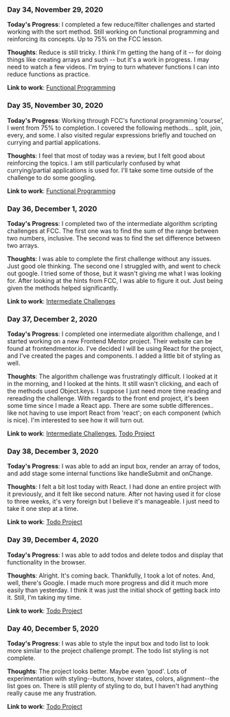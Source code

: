 ### Day 34, November 29, 2020

**Today's Progress**: I completed a few reduce/filter challenges and started working with the sort method. Still working on functional programming and reinforcing its concepts. Up to 75% on the FCC lesson.

**Thoughts**: Reduce is still tricky. I think I'm getting the hang of it -- for doing things like creating arrays and such -- but it's a work in progress. I may need to watch a few videos. I'm trying to turn whatever functions I can into reduce functions as practice.

**Link to work**: [Functional Programming](https://github.com/jdemarc/100-days-of-code/tree/main/fcc-js-algorithms-dstructures/fun-prog)

### Day 35, November 30, 2020

**Today's Progress**: Working through FCC's functional programming 'course', I went from 75% to completion. I covered the following methods... split, join, every, and some. I also visited regular expressions briefly and touched on currying and partial applications.

**Thoughts**: I feel that most of today was a review, but I felt good about reinforcing the topics. I am still particularly confused by what currying/partial applications is used for. I'll take some time outside of the challenge to do some googling.

**Link to work**: [Functional Programming](https://github.com/jdemarc/100-days-of-code/tree/main/fcc-js-algorithms-dstructures/fun-prog)

### Day 36, December 1, 2020

**Today's Progress**: I completed two of the intermediate algorithm scripting challenges at FCC. The first one was to find the sum of the range between two numbers, inclusive.  The second was to find the set difference between two arrays.

**Thoughts**: I was able to complete the first challenge without any issues. Just good ole thinking. The second one I struggled with, and went to check out google. I tried some of those, but it wasn't giving me what I was looking for.  After looking at the hints from FCC, I was able to figure it out. Just being given the methods helped significantly.

**Link to work**: [Intermediate Challenges](https://github.com/jdemarc/100-days-of-code/tree/main/fcc-js-algorithms-dstructures/intermediate-algorithm-scripting)

### Day 37, December 2, 2020

**Today's Progress**: I completed one intermediate algorithm challenge, and I started working on a new Frontend Mentor project. Their website can be found at frontendmentor.io. I've decided I will be using React for the project, and I've created the pages and components. I added a little bit of styling as well.

**Thoughts**: The algorithm challenge was frustratingly difficult. I looked at it in the morning, and I looked at the hints. It still wasn't clicking, and each of the methods used Object.keys. I suppose I just need more time reading and rereading the challenge. With regards to the front end project, it's been some time since I made a React app. There are some subtle differences.. like not having to use import React from 'react'; on each component (which is nice). I'm interested to see how it will turn out.

**Link to work**: [Intermediate Challenges](https://github.com/jdemarc/100-days-of-code/tree/main/fcc-js-algorithms-dstructures/intermediate-algorithm-scripting), [Todo Project](https://github.com/jdemarc/react-todos)

### Day 38, December 3, 2020

**Today's Progress**: I was able to add an input box, render an array of todos, and add stage some internal functions like handleSubmit and onChange.

**Thoughts**: I felt a bit lost today with React. I had done an entire project with it previously, and it felt like second nature. After not having used it for close to three weeks, it's very foreign but I believe it's manageable. I just need to take it one step at a time.

**Link to work**: [Todo Project](https://github.com/jdemarc/react-todos)

### Day 39, December 4, 2020

**Today's Progress**: I was able to add todos and delete todos and display that functionality in the browser.

**Thoughts**: Alright. It's coming back. Thankfully, I took a lot of notes. And, well, there's Google. I made much more progress and did it much more easily than yesterday. I think it was just the initial shock of getting back into it. Still, I'm taking my time.

**Link to work**: [Todo Project](https://github.com/jdemarc/react-todos)

### Day 40, December 5, 2020

**Today's Progress**: I was able to style the input box and todo list to look more similar to the project challenge prompt. The todo list styling is not complete.

**Thoughts**: The project looks better. Maybe even 'good'. Lots of experimentation with styling--buttons, hover states, colors, alignment--the list goes on. There is still plenty of styling to do, but I haven't had anything really cause me any frustration.

**Link to work**: [Todo Project](https://github.com/jdemarc/react-todos)
